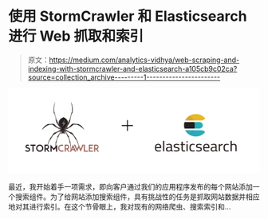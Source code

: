 # 使用 StormCrawler 和 Elasticsearch 进行 Web 抓取和索引

> 原文：<https://medium.com/analytics-vidhya/web-scraping-and-indexing-with-stormcrawler-and-elasticsearch-a105cb9c02ca?source=collection_archive---------1----------------------->

![](img/740d6e7ecb1ce3193dadfb31bf4c6753.png)

最近，我开始着手一项需求，即向客户通过我们的应用程序发布的每个网站添加一个搜索组件。为了给网站添加搜索组件，具有挑战性的任务是抓取网站数据并相应地对其进行索引。在这个节骨眼上，我对现有的网络爬虫、搜索索引和…
